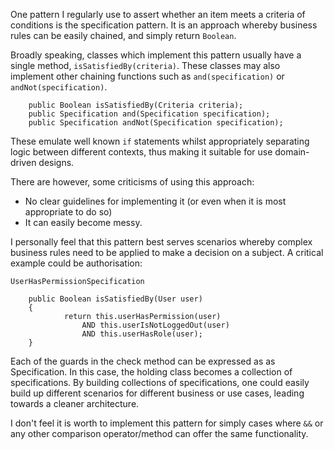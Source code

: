 One pattern I regularly use to assert whether an item meets a criteria of conditions is the specification pattern. It is an approach whereby business rules can be easily chained, and simply return `Boolean`.

Broadly speaking, classes which implement this pattern usually have a single method, `isSatisfiedBy(criteria)`. These classes may also implement other chaining functions such as `and(specification)` or `andNot(specification)`.

    	public Boolean isSatisfiedBy(Criteria criteria);
    	public Specification and(Specification specification);
    	public Specification andNot(Specification specification);

These emulate well known `if` statements whilst appropriately separating logic between different contexts, thus making it suitable for use domain-driven designs.

There are however, some criticisms of using this approach:

- No clear guidelines for implementing it (or even when it is most appropriate to do so)
- It can easily become messy.

I personally feel that this pattern best serves scenarios whereby complex business rules need to be applied to make a decision on a subject. A critical example could be authorisation:

    UserHasPermissionSpecification

    	public Boolean isSatisfiedBy(User user)
    	{
    			return this.userHasPermission(user)
    				AND this.userIsNotLoggedOut(user)
    				AND this.userHasRole(user);
    	}

Each of the guards in the check method can be expressed as as Specification. In this case, the holding class becomes a collection of specifications. By building collections of specifications, one could easily build up different scenarios for different business or use cases, leading towards a cleaner architecture.

I don't feel it is worth to implement this pattern for simply cases where `&&` or any other comparison operator/method can offer the same functionality.

